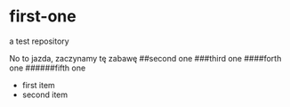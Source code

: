 # first-one
a test repository

No to jazda, zaczynamy tę zabawę
##second one
###third one
####forth one
######fifth one

* first item
* second item
